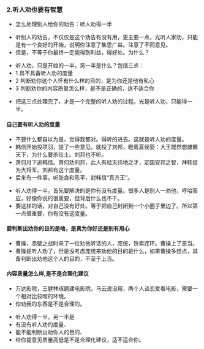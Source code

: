 ### 2.听人劝也要有智慧
>
- 怎么处理别人给你的劝告：听人劝得一半
>
- 听别人的劝告，不仅仅是这个劝告有没有用，更主要一点，光听人家劝，只能是有一个良好的开始，说明你注意了集思广益。注意了不同意见。
- 但是，不等于你最终一定能得到利益，得好处。为什么？
>
- 听人劝，只是开始的一半，另一半是什么？包括三点：
- 1 具不具备听人劝的度量
- 2 判断劝你这个人怀有什么样的目的，是为你还是他有私心
- 3 判断劝你的内容质量怎么样，是不是正确的，适不适合你
>
- 把这三点处理完了，才是一个完整的听人劝的过程。光是听人劝，只能得一半。
>
#### 自己要有听人劝的度量
- 不要什么都自以为是，觉得我都对。得听的进去。这就是听人劝的度量。
- 韩信开始投项羽，提了一些意见。就投了刘邦，瞪着夏侯婴：大王既然想雄霸天下，为什么要杀壮士。刘邦也不听。
- 萧何月下追韩信。萧何劝刘邦，此人有经天纬地之才，定国安邦之智，拜韩信为大将军。刘邦有这个度量。
- 后来有一件事，听张良和陈平，封韩信“真齐王”。
>
- 听人劝得一半，首先要解决的是你有没有度量。很多人是别人一劝他，哼哈答应，好像你说的很重要，但背后什么也不干。
- 要这样的话，对自己没有好处。等于把自己封闭到一个小圈子里边了。所以第一点很重要，你有没有这度量。
>
#### 要判断出劝你的目的是啥，是真为你好还是别有用心
- 曹操，赤壁之战时来了一位劝他听话的人，庞统，铁索连环。曹操上了恶当。
- 曹操是听人劝了，但是没考虑庞统来劝他的目的是什么，如果曹操多想点，具备判断出劝他这个人的目的，不至于上当。
>
#### 内容质量怎么样,是不是合理化建议
- 万达影院，王健林琢磨建电影院，马云说没用，两个人谈恋爱看电影，需要一个相对比较暗的环境。
- 你劝我的东西是不是合理的。
>
- 听人劝得一半，另一半是
- 有没有听人劝的度量、
- 能不能判断出劝你人的目的、
- 给你提意见质量高低是不是合理化建议，适不适合你。


